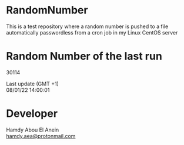 # RandomNumber    
This is a test repository where a random number is pushed to a file automatically passwordless from a cron job in my Linux CentOS server    
# Random Number of the last run   
30114
      
Last update (GMT +1)    
08/01/22 14:00:01
# Developer    
Hamdy Abou El Anein   
hamdy.aea@protonmail.com
